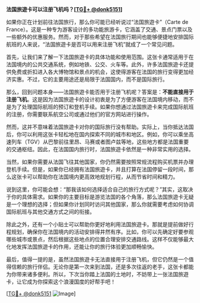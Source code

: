 **法国旅遊卡可以注册飞机吗？[[TG💪+ @donk5151](https://t.me/s/donk5151)]**

如果你正在计划前往法国旅行，那么你可能已经听说过“法国旅遊卡”（Carte de France）。这是一种专为游客设计的多功能旅游卡，它涵盖了交通、景点门票以及一些额外的优惠服务。然而，对于那些希望在法国旅行期间也能够便捷地安排国际航班的人来说，“法国旅遊卡是否可以用来注册飞机”就成了一个常见问题。

首先，让我们来了解一下法国旅遊卡的具体功能和使用范围。这张卡通常适用于在法国境内的公共交通系统，例如地铁、公交、火车等。此外，许多法国旅遊卡还提供免费或折扣进入各大博物馆和景点的机会，这使得游客在法国的旅行变得更加经济实惠。不过，它的主要用途还是局限于法国国内，而不是国际旅行。

那么，回到问题本身——法国旅遊卡能否用于注册飞机呢？答案是：**不能直接用于注册飞机**。这是因为法国旅遊卡的设计初衷是为了方便游客在法国境内移动，而不是为了处理国际航班的预订和登机手续。如果你想通过法国旅遊卡来完成国际航班的注册，你需要联系航空公司或通过他们的官方网站进行操作。

然而，这并不意味着法国旅遊卡对你的国际旅行没有帮助。实际上，当你抵达法国后，你可以利用这张卡轻松地在国内探索不同的城市和地区。例如，你可以乘坐高速列车（TGV）从巴黎前往里昂、马赛或者图卢兹等地，这些地方都是法国重要的交通枢纽。因此，在法国国内旅行时，法国旅遊卡依然是一种非常实用的选择。

当然，如果你需要从法国飞往其他国家，你仍然需要按照常规流程购买机票并办理登机手续。但是，如果你已经拥有法国旅遊卡，并且打算在法国停留一段时间，那么这张卡可以帮助你在法国境内更高效地规划行程，从而节省时间和精力。

说到这里，你可能会想：“那我该如何选择适合自己的旅行方式呢？”其实，这取决于你的具体需求。如果你的主要目标是游览法国的各个角落，那么法国旅遊卡无疑是一个理想的选择；但如果你计划同时访问其他国家，那么你就需要考虑如何协调国际航班与其他交通方式之间的衔接。

除此之外，还有一个小贴士可以帮助你更好地利用法国旅遊卡。那就是提前做好行程规划，确保你在法国境内的活动安排得井然有序。比如，你可以先确定好要参观哪些城市或景点，然后根据这些地点的位置合理安排交通路线。这样不仅能够最大化地发挥法国旅遊卡的作用，还能让你的旅行体验更加顺畅愉快。

最后，值得一提的是，虽然法国旅遊卡无法直接用于注册飞机，但它仍然是一个值得信赖的旅行伴侣。无论你是第一次来到法国，还是多次往返的老手，这张卡都能为你带来诸多便利。所以，下次当你踏上法国的土地时，不妨带上一张法国旅遊卡，让它成为你探索这个浪漫国度的好帮手吧！

[[TG💪+ @donk5151](https://t.me/s/donk5151) ![Image](https://i.postimg.cc/rwNCRYN7/Snipaste-2025-04-30-17-27-05.png)]